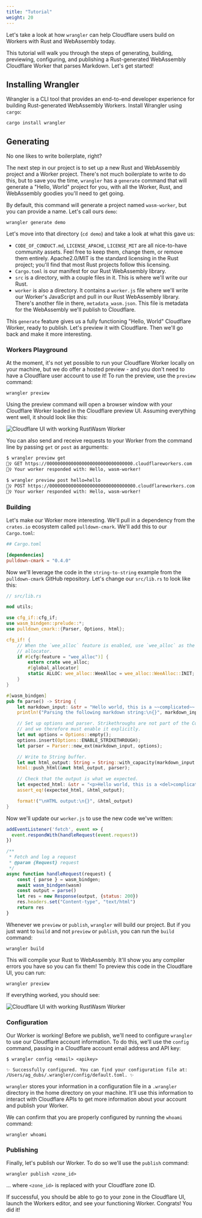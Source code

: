 ```yaml
---
title: "Tutorial"
weight: 20
---
```


Let's take a look at how `wrangler` can help Cloudflare users build on Workers with Rust and WebAssembly today.

This tutorial will walk you through the steps of generating, building, previewing, configuring, and publishing
a Rust-generated WebAssembly Cloudflare Worker that parses Markdown. Let's get started!

## Installing Wrangler

Wrangler is a CLI tool that provides an end-to-end developer experience for building Rust-generated
WebAssembly Workers. Install Wrangler using `cargo`:

```
cargo install wrangler
```

## Generating

No one likes to write boilerplate, right?

The next step in our project is to set up a new Rust and WebAssembly project and a Worker project. There's not
much boilerplate to write to do this, but to save you the time, `wrangler` has a `generate` command
that will generate a "Hello, World" project for you, with all the Worker, Rust, and WebAssembly goodies you'll
need to get going.

By default, this command will generate a project named `wasm-worker`, but you can provide a name. Let's call
ours `demo`:

```
wrangler generate demo
```

Let's move into that directory (`cd demo`) and take a look at what this gave us:

- `CODE_OF_CONDUCT.md`, `LICENSE_APACHE`, `LICENSE_MIT` are all nice-to-have community assets. Feel free
  to keep them, change them, or remove them entirely. Apache2.0/MIT is the standard licensing in the Rust
  project; you'll find that most Rust projects follow this licensing.
- `Cargo.toml` is our manifest for our Rust WebAssembly library.
- `src` is a directory, with a couple files in it. This is where we'll write our Rust.
- `worker` is also a directory. It contains a `worker.js` file where we'll write our Worker's JavaScript and pull
  in our Rust WebAssembly library. There's another file in there, `metadata_wasm.json`. This file is metadata for
  the WebAssembly we'll publish to Cloudflare.

This `generate` feature gives us a fully functioning "Hello, World" Cloudflare Worker, ready to publish. Let's
preview it with Cloudflare. Then we'll go back and make it more interesting.

### Workers Playground

At the moment, it's not yet possible to run your Cloudflare Worker locally on your machine, but we do offer a hosted
preview - and you don't need to have a Cloudflare user account to use it! To run the preview, use the
`preview` command:

```
wrangler preview
```

Using the preview command will open a browser window with your Cloudflare Worker loaded in the Cloudflare preview
UI. Assuming everything went well, it should look like this:

![Cloudflare UI with working RustWasm Worker](/archive/static/rustwasm0.png)

You can also send and receive requests to your Worker from the command line by passing `get` or `post` as arguments:

```bash
$ wrangler preview get
👷‍♀️ GET https://00000000000000000000000000000000.cloudflareworkers.com
👷‍♀️ Your worker responded with: Hello, wasm-worker!

$ wrangler preview post hello=hello
👷‍♀️ POST https://00000000000000000000000000000000.cloudflareworkers.com
👷‍♀️ Your worker responded with: Hello, wasm-worker!
```

### Building

Let's make our Worker more interesting. We'll pull in a dependency from the `crates.io` ecosystem called `pulldown-cmark`.
We'll add this to our `Cargo.toml`:

```toml
## Cargo.toml

[dependencies]
pulldown-cmark = "0.4.0"
```

Now we'll leverage the code in the `string-to-string` example from the `pulldown-cmark` GitHub repository. Let's change
our `src/lib.rs` to look like this:

```rust
// src/lib.rs

mod utils;

use cfg_if::cfg_if;
use wasm_bindgen::prelude::*;
use pulldown_cmark::{Parser, Options, html};

cfg_if! {
    // When the `wee_alloc` feature is enabled, use `wee_alloc` as the global
    // allocator.
    if #[cfg(feature = "wee_alloc")] {
        extern crate wee_alloc;
        #[global_allocator]
        static ALLOC: wee_alloc::WeeAlloc = wee_alloc::WeeAlloc::INIT;
    }
}

#[wasm_bindgen]
pub fn parse() -> String {
    let markdown_input: &str = "Hello world, this is a ~~complicated~~ *very simple* example.";
    println!("Parsing the following markdown string:\n{}", markdown_input);

    // Set up options and parser. Strikethroughs are not part of the CommonMark standard
    // and we therefore must enable it explicitly.
    let mut options = Options::empty();
    options.insert(Options::ENABLE_STRIKETHROUGH);
    let parser = Parser::new_ext(markdown_input, options);

    // Write to String buffer.
    let mut html_output: String = String::with_capacity(markdown_input.len() * 3 / 2);
    html::push_html(&mut html_output, parser);

    // Check that the output is what we expected.
    let expected_html: &str = "<p>Hello world, this is a <del>complicated</del> <em>very simple</em> example.</p>\n";
    assert_eq!(expected_html, &html_output);

    format!("\nHTML output:\n{}", &html_output)
}
```

Now we'll update our `worker.js` to use the new code we've written:

```javascript
addEventListener('fetch', event => {
  event.respondWith(handleRequest(event.request))
})

/**
 * Fetch and log a request
 * @param {Request} request
 */
async function handleRequest(request) {
    const { parse } = wasm_bindgen;
    await wasm_bindgen(wasm)
    const output = parse()
    let res = new Response(output, {status: 200})
    res.headers.set("Content-type", "text/html")
    return res
}
```

Whenever we `preview` or `publish`, `wrangler` will build our project. But if you just want to `build` and not
`preview` or `publish`, you can run the `build` command:

```
wrangler build
```

This will compile your Rust to WebAssembly. It'll show you any compiler errors you have so you can fix them!
To preview this code in the Cloudflare UI, you can run:

```
wrangler preview
```

If everything worked, you should see:

![Cloudflare UI with working RustWasm Worker](/archive/static/rustwasm1.png)

### Configuration

Our Worker is working! Before we publish, we'll need to configure `wrangler` to use our Cloudflare account
information. To do this, we'll use the `config` command, passing in a Cloudflare account email address and API key:

```
$ wrangler config <email> <apikey>

✨ Successfully configured. You can find your configuration file at: /Users/ag_dubs/.wrangler/config/default.toml. ✨
```

`wrangler` stores your information in a configuration file in a `.wrangler` directory in the home directory on your
machine. It'll use this information to interact with Cloudflare APIs to get more information about your account and
publish your Worker.

We can confirm that you are properly configured by running the `whoami` command:

```
wrangler whoami
```

### Publishing

Finally, let's publish our Worker. To do so we'll use the `publish` command:

```
wrangler publish <zone_id>
```

... where `<zone_id>` is replaced with your Cloudflare zone ID.

If successful, you should be able to go to your zone in the Cloudflare UI, launch the Workers editor, and see your
functioning Worker. Congrats! You did it!
